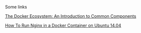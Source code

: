 Some links

[The Docker Ecosystem: An Introduction to Common Components](https://www.digitalocean.com/community/tutorials/the-docker-ecosystem-an-introduction-to-common-components)

[How To Run Nginx in a Docker Container on Ubuntu 14.04](https://www.digitalocean.com/community/tutorials/how-to-run-nginx-in-a-docker-container-on-ubuntu-14-04)
